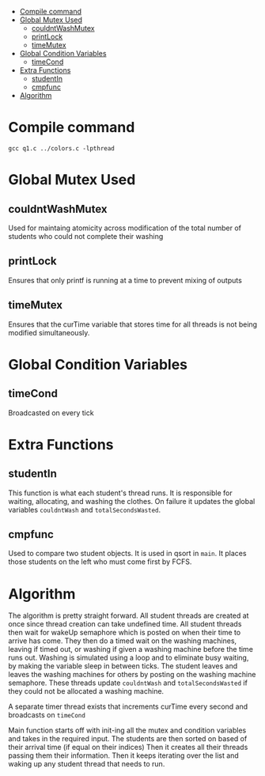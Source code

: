 - [Compile command](#compile-command)
- [Global Mutex Used](#global-mutex-used)
  - [couldntWashMutex](#couldntwashmutex)
  - [printLock](#printlock)
  - [timeMutex](#timemutex)
- [Global Condition Variables](#global-condition-variables)
  - [timeCond](#timecond)
- [Extra Functions](#extra-functions)
  - [studentIn](#studentin)
  - [cmpfunc](#cmpfunc)
- [Algorithm](#algorithm)

# Compile command

`gcc q1.c ../colors.c -lpthread`

# Global Mutex Used

## couldntWashMutex

Used for maintaing atomicity across modification of the total number of students who could not complete their washing

## printLock

Ensures that only printf is running at a time to prevent mixing of outputs

## timeMutex

Ensures that the curTime variable that stores time for all threads is not being modified simultaneously.

# Global Condition Variables

## timeCond

Broadcasted on every tick

# Extra Functions

## studentIn

This function is what each student's thread runs. It is responsible for waiting, allocating, and washing the clothes.
On failure it updates the global variables `couldntWash` and `totalSecondsWasted`.

## cmpfunc

Used to compare two student objects. It is used in qsort in `main`. It places those students on the left who must come first by FCFS.

# Algorithm

The algorithm is pretty straight forward.
All student threads are created at once since thread creation can take undefined time.
All student threads then wait for wakeUp semaphore which is posted on when their time to arrive has come.
They then do a timed wait on the washing machines, leaving if timed out, or washing if given a washing machine before the time runs out.
Washing is simulated using a loop and to eliminate busy waiting, by making the variable sleep in between ticks.
The student leaves and leaves the washing machines for others by posting on the washing machine semaphore.
These threads update `couldntWash` and `totalSecondsWasted` if they could not be allocated a washing machine.

A separate timer thread exists that increments curTime every second and broadcasts on `timeCond`

Main function starts off with init-ing all the mutex and condition variables and takes in the required input.
The students are then sorted on based of their arrival time (if equal on their indices)
Then it creates all their threads passing them their information.
Then it keeps iterating over the list and waking up any student thread that needs to run.

